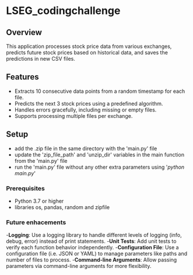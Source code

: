 # LSEG_codingchallenge

## Overview
This application processes stock price data from various exchanges, predicts future stock prices based on historical data, and saves the predictions in new CSV files.

## Features
- Extracts 10 consecutive data points from a random timestamp for each file.
- Predicts the next 3 stock prices using a predefined algorithm.
- Handles errors gracefully, including missing or empty files.
- Supports processing multiple files per exchange.

## Setup
- add the .zip file in the same directory with the 'main.py' file
- update the 'zip_file_path' and 'unzip_dir' variables in the main function from the 'main.py' file
- run the 'main.py' file without any other extra parameters using '_python main.py_'

### Prerequisites
- Python 3.7 or higher
- libraries os, pandas, random and zipfile

### Future enhacements
-**Logging**: Use a logging library to handle different levels of logging (info, debug, error) instead of print statements.
-**Unit Tests**: Add unit tests to verify each function behavior independently.
-**Configuration File**: Use a configuration file (i.e. JSON or YAML) to manage parameters like paths and number of files to process.
-**Command-line Arguments**: Allow passing parameters via command-line arguments for more flexibility.

